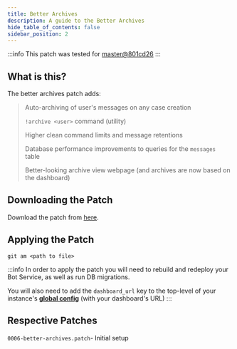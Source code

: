 ```yaml
---
title: Better Archives
description: A guide to the Better Archives
hide_table_of_contents: false
sidebar_position: 2
---
```


:::info
This patch was tested for [master@801cd26](https://github.com/ZeppelinBot/Zeppelin/commit/801cd2630b5d75dd3c2d132d13a87cd05da0931a)
:::

## What is this?

The better archives patch adds:

> Auto-archiving of user's messages on any case creation
>
> `!archive <user>` command (utility)
>
> Higher clean command limits and message retentions
>
> Database performance improvements to queries for the `messages` table
>
> Better-looking archive view webpage (and archives are now based on the dashboard)

## Downloading the Patch

Download the patch from [here](https://github.com/zeppelinhangar/community-patch/blob/main/patches/0006-better-archives.patch).

## Applying the Patch

`git am <path to file>`

:::info
In order to apply the patch you will need to rebuild and redeploy your Bot Service, as well as run DB migrations.

You will also need to add the `dashboard_url` key to the top-level of your instance's **[global config](../setup/global-config.md)** (with your dashboard's URL)
:::

## Respective Patches

`0006-better-archives.patch`- Initial setup
